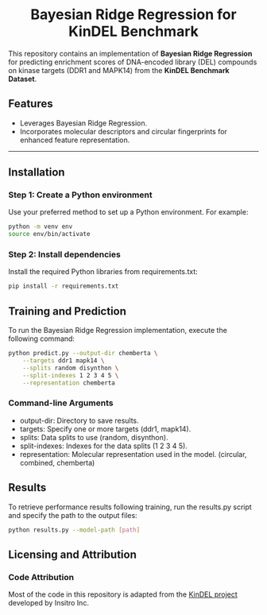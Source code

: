<div style="text-align: center">
<h1>Bayesian Ridge Regression for KinDEL Benchmark</h1>
</div>

This repository contains an implementation of **Bayesian Ridge Regression** for predicting enrichment scores of DNA-encoded library (DEL) compounds on kinase targets (DDR1 and MAPK14) from the **KinDEL Benchmark Dataset**. 

## Features
- Leverages Bayesian Ridge Regression.
- Incorporates molecular descriptors and circular fingerprints for enhanced feature representation.

---

## Installation

### Step 1: Create a Python environment
Use your preferred method to set up a Python environment. For example:

```bash
python -m venv env
source env/bin/activate
```

### Step 2: Install dependencies
Install the required Python libraries from requirements.txt:

```bash
pip install -r requirements.txt
```

## Training and Prediction
To run the Bayesian Ridge Regression implementation, execute the following command:

```bash
python predict.py --output-dir chemberta \
    --targets ddr1 mapk14 \
    --splits random disynthon \
    --split-indexes 1 2 3 4 5 \
    --representation chemberta
```

### Command-line Arguments
- output-dir: Directory to save results.
- targets: Specify one or more targets (ddr1, mapk14).
- splits: Data splits to use (random, disynthon).
- split-indexes: Indexes for the data splits (1 2 3 4 5).
- representation: Molecular representation used in the model. (circular, combined, chemberta)



## Results
To retrieve performance results following training, run the results.py script and specify the path to the output files:

```bash
python results.py --model-path [path]
```

## Licensing and Attribution
### Code Attribution
Most of the code in this repository is adapted from the [KinDEL project](https://github.com/insitro/kindel) developed by Insitro Inc. 
